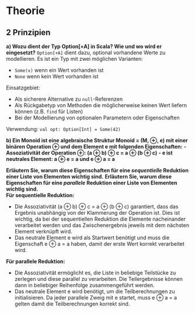 # Theorie
## 2 Prinzipien
**a) Wozu dient der Typ Option[+A] in Scala? Wie und wo wird er eingesetzt?**
`Option[+A]` dient dazu, optional vorhandene Werte zu modellieren. Es ist ein Typ mit zwei möglichen Varianten:
- `Some(x)` wenn ein Wert vorhanden ist
- `None` wenn kein Wert vorhanden ist

Einsatzgebiet:
- Als sicherere Alternative zu `null`-Referenzen
- Als Rückgabetyp von Methoden die möglicherweise keinen Wert liefern können (z.B. `find` für Listen)
- Bei der Modellierung von optionalen Parametern oder Eigenschaften

Verwendung:
`val opt: Option[Int] = Some(42)`


**b) Ein Monoid ist eine algebraische Struktur Monoid = (M, $\oplus$, e) mit einer binären Operation $\oplus$ und dem Element e mit folgenden Eigenschaften:**
**- Assoziativität der Operation $\oplus$: (a $\oplus$ b) $\oplus$ c = a $\oplus$ (b $\oplus$ c)**
**- e ist neutrales Element: a $\oplus$ e = a und e $\oplus$ a = a**

**Erläutern Sie, warum diese Eigenschaften für eine *sequentielle* Reduktion einer Liste von Elementen wichtig sind.**
**Erläutern Sie, warum diese Eigenschaften für eine *parallele* Reduktion einer Liste von Elementen wichtig sind.**
\
**Für sequentielle Reduktion:**

- Die Assoziativität (a $\oplus$ b) $\oplus$ c = a $\oplus$ (b $\oplus$ c) garantiert, dass das Ergebnis unabhängig von der Klammerung der Operation ist. Dies ist wichtig, da bei der sequentiellen Reduktion die Elemente nacheinander verarbeitet werden und das Zwischenergebnis jeweils mit dem nächsten Element verknüpft wird.
- Das neutrale Element e wird als Startwert benötigt und muss die Eigenschaft e $\oplus$ a = a haben, damit der erste Wert korrekt verarbeitet wird.

**Für parallele Reduktion:**

- Die Assoziativität ermöglicht es, die Liste in beliebige Teilstücke zu zerlegen und diese parallel zu verarbeiten. Die Teilergebnisse können dann in beliebiger Reihenfolge zusammengeführt werden.
- Das neutrale Element e wird benötigt, um die Teilberechnungen zu initialisieren. Da jeder parallele Zweig mit e startet, muss e $\oplus$ a = a gelten damit die Teilberechnungen korrekt sind.
